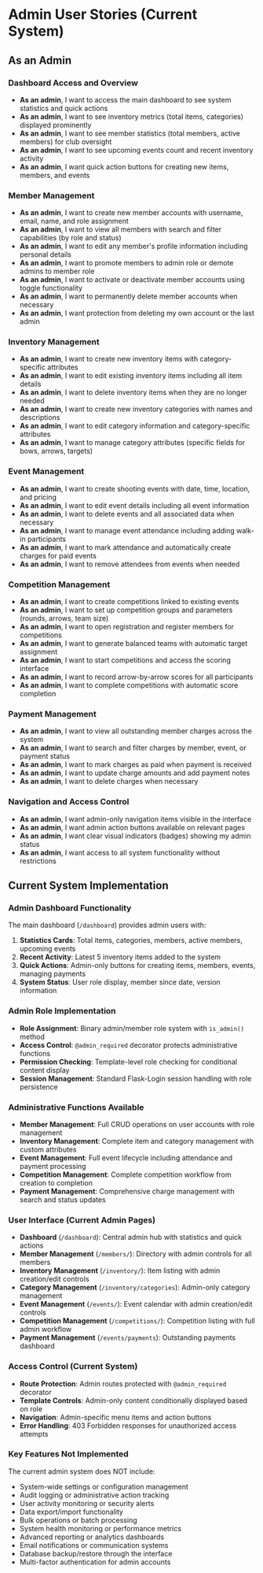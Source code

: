 # Admin User Stories (Current System)

## As an Admin

### Dashboard Access and Overview
- **As an admin**, I want to access the main dashboard to see system statistics and quick actions
- **As an admin**, I want to see inventory metrics (total items, categories) displayed prominently
- **As an admin**, I want to see member statistics (total members, active members) for club oversight
- **As an admin**, I want to see upcoming events count and recent inventory activity
- **As an admin**, I want quick action buttons for creating new items, members, and events

### Member Management
- **As an admin**, I want to create new member accounts with username, email, name, and role assignment
- **As an admin**, I want to view all members with search and filter capabilities (by role and status)
- **As an admin**, I want to edit any member's profile information including personal details
- **As an admin**, I want to promote members to admin role or demote admins to member role
- **As an admin**, I want to activate or deactivate member accounts using toggle functionality
- **As an admin**, I want to permanently delete member accounts when necessary
- **As an admin**, I want protection from deleting my own account or the last admin

### Inventory Management
- **As an admin**, I want to create new inventory items with category-specific attributes
- **As an admin**, I want to edit existing inventory items including all item details
- **As an admin**, I want to delete inventory items when they are no longer needed
- **As an admin**, I want to create new inventory categories with names and descriptions
- **As an admin**, I want to edit category information and category-specific attributes
- **As an admin**, I want to manage category attributes (specific fields for bows, arrows, targets)

### Event Management
- **As an admin**, I want to create shooting events with date, time, location, and pricing
- **As an admin**, I want to edit event details including all event information
- **As an admin**, I want to delete events and all associated data when necessary
- **As an admin**, I want to manage event attendance including adding walk-in participants
- **As an admin**, I want to mark attendance and automatically create charges for paid events
- **As an admin**, I want to remove attendees from events when needed

### Competition Management
- **As an admin**, I want to create competitions linked to existing events
- **As an admin**, I want to set up competition groups and parameters (rounds, arrows, team size)
- **As an admin**, I want to open registration and register members for competitions
- **As an admin**, I want to generate balanced teams with automatic target assignment
- **As an admin**, I want to start competitions and access the scoring interface
- **As an admin**, I want to record arrow-by-arrow scores for all participants
- **As an admin**, I want to complete competitions with automatic score completion

### Payment Management
- **As an admin**, I want to view all outstanding member charges across the system
- **As an admin**, I want to search and filter charges by member, event, or payment status
- **As an admin**, I want to mark charges as paid when payment is received
- **As an admin**, I want to update charge amounts and add payment notes
- **As an admin**, I want to delete charges when necessary

### Navigation and Access Control
- **As an admin**, I want admin-only navigation items visible in the interface
- **As an admin**, I want admin action buttons available on relevant pages
- **As an admin**, I want clear visual indicators (badges) showing my admin status
- **As an admin**, I want access to all system functionality without restrictions

## Current System Implementation

### Admin Dashboard Functionality
The main dashboard (`/dashboard`) provides admin users with:
1. **Statistics Cards**: Total items, categories, members, active members, upcoming events
2. **Recent Activity**: Latest 5 inventory items added to the system  
3. **Quick Actions**: Admin-only buttons for creating items, members, events, managing payments
4. **System Status**: User role display, member since date, version information

### Admin Role Implementation
- **Role Assignment**: Binary admin/member role system with `is_admin()` method
- **Access Control**: `@admin_required` decorator protects administrative functions
- **Permission Checking**: Template-level role checking for conditional content display
- **Session Management**: Standard Flask-Login session handling with role persistence

### Administrative Functions Available
- **Member Management**: Full CRUD operations on user accounts with role management
- **Inventory Management**: Complete item and category management with custom attributes
- **Event Management**: Full event lifecycle including attendance and payment processing
- **Competition Management**: Complete competition workflow from creation to completion
- **Payment Management**: Comprehensive charge management with search and status updates

### User Interface (Current Admin Pages)
- **Dashboard** (`/dashboard`): Central admin hub with statistics and quick actions
- **Member Management** (`/members/`): Directory with admin controls for all members
- **Inventory Management** (`/inventory/`): Item listing with admin creation/edit controls
- **Category Management** (`/inventory/categories`): Admin-only category management
- **Event Management** (`/events/`): Event calendar with admin creation/edit controls  
- **Competition Management** (`/competitions/`): Competition listing with full admin workflow
- **Payment Management** (`/events/payments`): Outstanding payments dashboard

### Access Control (Current System)
- **Route Protection**: Admin routes protected with `@admin_required` decorator
- **Template Controls**: Admin-only content conditionally displayed based on role
- **Navigation**: Admin-specific menu items and action buttons
- **Error Handling**: 403 Forbidden responses for unauthorized access attempts

### Key Features Not Implemented
The current admin system does NOT include:
- System-wide settings or configuration management
- Audit logging or administrative action tracking
- User activity monitoring or security alerts
- Data export/import functionality
- Bulk operations or batch processing
- System health monitoring or performance metrics
- Advanced reporting or analytics dashboards
- Email notifications or communication systems
- Database backup/restore through the interface
- Multi-factor authentication for admin accounts
